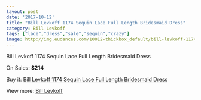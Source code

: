 ```yaml
---
layout: post
date: '2017-10-12'
title: "Bill Levkoff 1174 Sequin Lace Full Length Bridesmaid Dress"
category: Bill Levkoff
tags: ["lace","dress","sale","sequin","crazy"]
image: http://img.eudances.com/10012-thickbox_default/bill-levkoff-1174-sequin-lace-full-length-bridesmaid-dress.jpg
---
```

Bill Levkoff 1174 Sequin Lace Full Length Bridesmaid Dress

On Sales: **$214**
<a href="https://www.eudances.com/en/bill-levkoff/3289-bill-levkoff-1174-sequin-lace-full-length-bridesmaid-dress.html"><amp-img layout="responsive" width="600" height="600" src="//img.eudances.com/10012-thickbox_default/bill-levkoff-1174-sequin-lace-full-length-bridesmaid-dress.jpg" alt="Bill Levkoff 1174 Sequin Lace Full Length Bridesmaid Dress 0" /></a>
<a href="https://www.eudances.com/en/bill-levkoff/3289-bill-levkoff-1174-sequin-lace-full-length-bridesmaid-dress.html"><amp-img layout="responsive" width="600" height="600" src="//img.eudances.com/10015-thickbox_default/bill-levkoff-1174-sequin-lace-full-length-bridesmaid-dress.jpg" alt="Bill Levkoff 1174 Sequin Lace Full Length Bridesmaid Dress 1" /></a>
<a href="https://www.eudances.com/en/bill-levkoff/3289-bill-levkoff-1174-sequin-lace-full-length-bridesmaid-dress.html"><amp-img layout="responsive" width="600" height="600" src="//img.eudances.com/10014-thickbox_default/bill-levkoff-1174-sequin-lace-full-length-bridesmaid-dress.jpg" alt="Bill Levkoff 1174 Sequin Lace Full Length Bridesmaid Dress 2" /></a>
<a href="https://www.eudances.com/en/bill-levkoff/3289-bill-levkoff-1174-sequin-lace-full-length-bridesmaid-dress.html"><amp-img layout="responsive" width="600" height="600" src="//img.eudances.com/10013-thickbox_default/bill-levkoff-1174-sequin-lace-full-length-bridesmaid-dress.jpg" alt="Bill Levkoff 1174 Sequin Lace Full Length Bridesmaid Dress 3" /></a>

Buy it: [Bill Levkoff 1174 Sequin Lace Full Length Bridesmaid Dress](https://www.eudances.com/en/bill-levkoff/3289-bill-levkoff-1174-sequin-lace-full-length-bridesmaid-dress.html "Bill Levkoff 1174 Sequin Lace Full Length Bridesmaid Dress")

View more: [Bill Levkoff](https://www.eudances.com/en/57-bill-levkoff "Bill Levkoff")
